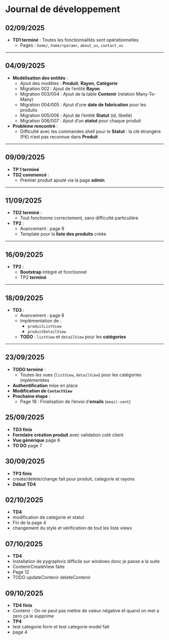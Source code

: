 # Journal de développement

## 02/09/2025
- **TD1 terminé** : Toutes les fonctionnalités sont opérationnelles
  - Pages : `home/`, `home/<param>`, `about_us`, `contact_us`

---

## 04/09/2025
- **Modélisation des entités** :
  - Ajout des modèles : **Produit**, **Rayon**, **Catégorie**
  - Migration 002 : Ajout de l’entité **Rayon**
  - Migration 003/004 : Ajout de la table **Contenir** (relation Many-To-Many)
  - Migration 004/005 : Ajout d’une **date de fabrication** pour les produits
  - Migration 005/006 : Ajout de l’entité **Statut** (id, libellé)
  - Migration 006/007 : Ajout d’un **statut** pour chaque produit
- **Problème rencontré** :
  - Difficulté avec les commandes shell pour le **Statut** : la clé étrangère (FK) n’est pas reconnue dans **Produit**

---

## 09/09/2025
- **TP 1 terminé**
- **TD2 commencé** :
  - Premier produit ajouté via la page **admin**

---

## 11/09/2025
- **TD2 terminé** :
  - Tout fonctionne correctement, sans difficulté particulière
- **TP2** :
  - Avancement : page 9
  - Template pour la **liste des produits** créée

---

## 16/09/2025
- **TP2** :
  - **Bootstrap** intégré et fonctionnel
  - TP2 **terminé**

---

## 18/09/2025
- **TD3** :
  - Avancement : page 8
  - Implémentation de :
    - `produitListView`
    - `produitDetailView`
  - **TODO** : `listView` et `detailView` pour les **catégories**

---

## 23/09/2025
- **TODO terminé** :
  - Toutes les vues (`listView`, `detailView`) pour les catégories implémentées
- **Authentification** mise en place
- **Modification de `ContactView`**
- **Prochaine étape** :
  - Page 18 : Finalisation de l’envoi d’**emails** (`email-sent`)

## 25/09/2025
- **TD3 finis**
- **Formlaire création produit** avec validation coté client
- **Vue générique** page 6
- **TO DO** page 7

## 30/09/2025
- **TP3 finis**
- create/delete/change fait pour produit, categorie et rayons
- **Début TD4**

## 02/10/2025
- **TD4**
- modification de catégorie et statut
- Fin de la page 4
- changement du style et vérification de tout les liste views

## 07/10/2025
- **TD4**
- Installation de pygraphviz difficile sur windows donc je passe a la suite
- ContenirCreateView faite
- Page 12
- TODO updateContenir deleteContenir

## 09/10/2025
- **TD4 finis**
- Contenir : On ne peut pas mettre de valeur négative et quand on met a zero ça le supprime
- **TP4**
- test categorie form et test categorie model fait
- page 4